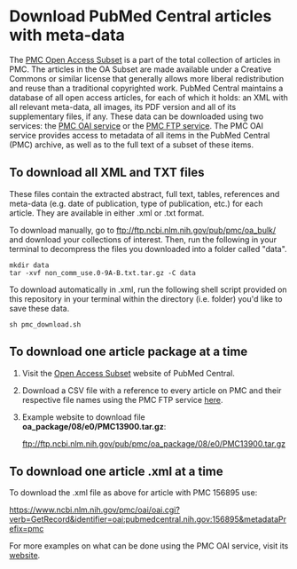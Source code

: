 # Download PubMed Central articles with meta-data

The [PMC Open Access Subset](https://www.ncbi.nlm.nih.gov/pmc/tools/openftlist/) is a part of the total collection of articles in PMC. The articles in the OA Subset are made available under a Creative Commons or similar license that generally allows more liberal redistribution and reuse than a traditional copyrighted work. PubMed Central maintains a database of all open access articles, for each of which it holds: an XML with all relevant meta-data, all images, its PDF version and all of its supplementary files, if any. These data can be downloaded using two services: the [PMC OAI service](https://www.ncbi.nlm.nih.gov/pmc/tools/oai/) or the [PMC FTP service](https://www.ncbi.nlm.nih.gov/pmc/tools/ftp/). The PMC OAI service provides access to metadata of all items in the PubMed Central (PMC) archive, as well as to the full text of a subset of these items.

## To download all XML and TXT files

These files contain the extracted abstract, full text, tables, references and meta-data (e.g. date of publication, type of publication, etc.) for each article. They are available in either .xml or .txt format. 

To download manually, go to ftp://ftp.ncbi.nlm.nih.gov/pub/pmc/oa_bulk/ and download your collections of interest. Then, run the following in your terminal to decompress the files you downloaded into a folder called "data".

```
mkdir data
tar -xvf non_comm_use.0-9A-B.txt.tar.gz -C data
```

To download automatically in .xml, run the following shell script provided on this repository in your terminal within the directory (i.e. folder) you'd like to save these data.

```
sh pmc_download.sh
```

## To download one article package at a time

1. Visit the [Open Access Subset](https://www.ncbi.nlm.nih.gov/pmc/tools/openftlist/) website of PubMed Central.

2. Download a CSV file with a reference to every article on PMC and their respective file names using the PMC FTP service [here](ftp://ftp.ncbi.nlm.nih.gov/pub/pmc/oa_file_list.csv).

3. Example website to download file **oa_package/08/e0/PMC13900.tar.gz**:

    ftp://ftp.ncbi.nlm.nih.gov/pub/pmc/oa_package/08/e0/PMC13900.tar.gz
  
## To download one article .xml at a time

To download the .xml file as above for article with PMC 156895 use:

https://www.ncbi.nlm.nih.gov/pmc/oai/oai.cgi?verb=GetRecord&identifier=oai:pubmedcentral.nih.gov:156895&metadataPrefix=pmc

For more examples on what can be done using the PMC OAI service, visit its [website](https://www.ncbi.nlm.nih.gov/pmc/tools/oai/).
